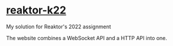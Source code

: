 # [reaktor-k22](https://lennu.dev/reaktor-k22)
My solution for Reaktor's 2022 assignment

The website combines a WebSocket API and a HTTP API into one.
